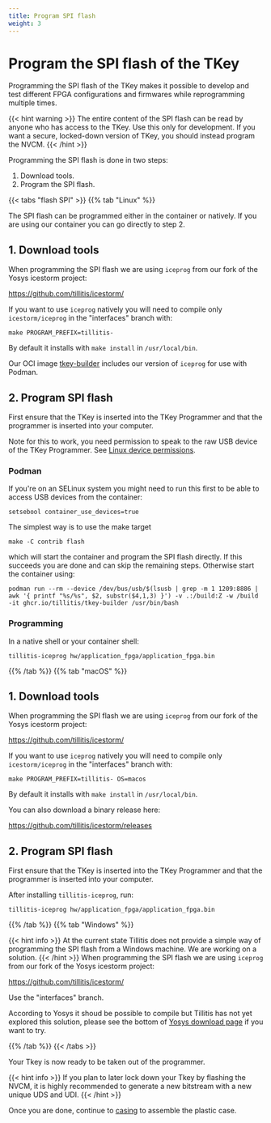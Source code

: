 ```yaml
---
title: Program SPI flash
weight: 3
---
```


# Program the SPI flash of the TKey

Programming the SPI flash of the TKey makes it possible to develop and
test different FPGA configurations and firmwares while
reprogramming multiple times.

{{< hint warning >}}
The entire content of the SPI flash can be read by anyone who has
access to the TKey. Use this only for development. If you want a
secure, locked-down version of TKey, you should instead program the
NVCM.
{{< /hint >}}

Programming the SPI flash is done in two steps:

1. Download tools.
2. Program the SPI flash.

{{< tabs "flash SPI" >}}
{{% tab "Linux" %}}

The SPI flash can be programmed either in the container or natively.
If you are using our container you can go directly to step 2.

## 1. Download tools

When programming the SPI flash we are using `iceprog` from our fork of
the Yosys icestorm project:

<https://github.com/tillitis/icestorm/>

If you want to use `iceprog` natively you will need to compile only
`icestorm/iceprog` in the "interfaces" branch with:

```
make PROGRAM_PREFIX=tillitis-
```

By default it installs with `make install` in `/usr/local/bin`.

Our OCI image [tkey-builder](https://ghcr.io/tillitis/tkey-builder)
includes our version of `iceprog` for use with Podman.

## 2. Program SPI flash

First ensure that the TKey is inserted into the TKey Programmer and
that the programmer is inserted into your computer.

Note for this to work, you need permission to speak to the raw USB
device of the TKey Programmer. See [Linux device
permissions](tp1/#linux-permissions).

### Podman

If you're on an SELinux system you might need to run this first to be
able to access USB devices from the container:

```
setsebool container_use_devices=true
```

The simplest way is to use the make target

```
make -C contrib flash
```

which will start the container and program the SPI flash directly. If
this succeeds you are done and can skip the remaining steps.
Otherwise start the container using:

```
podman run --rm --device /dev/bus/usb/$(lsusb | grep -m 1 1209:8886 | awk '{ printf "%s/%s", $2, substr($4,1,3) }') -v .:/build:Z -w /build -it ghcr.io/tillitis/tkey-builder /usr/bin/bash
```

### Programming

In a native shell or your container shell:

```
tillitis-iceprog hw/application_fpga/application_fpga.bin
```

{{% /tab %}}
{{% tab "macOS" %}}

## 1. Download tools

When programming the SPI flash we are using `iceprog` from our fork of
the Yosys icestorm project:

<https://github.com/tillitis/icestorm/>

If you want to use `iceprog` natively you will need to compile only
`icestorm/iceprog` in the "interfaces" branch with:

```
make PROGRAM_PREFIX=tillitis- OS=macos
```

By default it installs with `make install` in `/usr/local/bin`.

You can also download a binary release here:

<https://github.com/tillitis/icestorm/releases>

## 2. Program SPI flash

First ensure that the TKey is inserted into the TKey Programmer and
that the programmer is inserted into your computer.

After installing `tillitis-iceprog`, run:

```
tillitis-iceprog hw/application_fpga/application_fpga.bin
```

{{% /tab %}}
{{% tab "Windows" %}}

{{< hint info >}}
At the current state Tillitis does not provide a simple way of
programming the SPI flash from a Windows machine. We are working on a
solution.
{{< /hint >}}
When programming the SPI flash we are using `iceprog` from our fork of
the Yosys icestorm project:

<https://github.com/tillitis/icestorm/>

Use the "interfaces" branch.

According to Yosys it shoud be possible to compile but Tillitis has
not yet explored this solution, please see the bottom of [Yosys
download page](https://yosyshq.net/yosys/download.html) if you want to
try.

{{% /tab %}}
{{< /tabs >}}

Your Tkey is now ready to be taken out of the programmer.

{{< hint info >}}
If you plan to later lock down your Tkey by flashing the NVCM, it
is highly recommended to generate a new bitstream with a new unique
UDS and UDI.
{{< /hint >}}

Once you are done, continue to [casing](unlocked/casing) to assemble
the plastic case.
